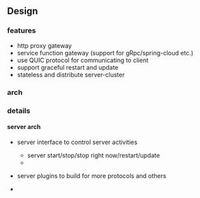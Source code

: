 ## Design

### features

* http proxy gateway
* service function gateway (support for gRpc/spring-cloud etc.)
* use QUIC protocol for communicating to client
* support graceful restart and update
* stateless and distribute server-cluster



### arch



### details

#### server arch

* server interface to control server activities

  * server start/stop/stop right now/restart/update
  *   

* server plugins to build for more protocols and others
* 
